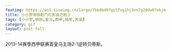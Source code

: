 ```yaml
---
featimg: https://ws1.sinaimg.cn/large/7bb8bd97gy1fxg1hj3ox7g20dw07ekjm.gif
title: 小小罗倒钩射门打到自己脸上
tags: [小小罗,倒钩,皇马,西甲,搞笑,失误]
category: gif
layout: post-full
---
```


2013-14赛季西甲联赛首皇马主场2-1逆转贝蒂斯。
